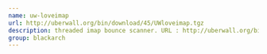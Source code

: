 ```yaml
---
name: uw-loveimap
url: http://uberwall.org/bin/download/45/UWloveimap.tgz
description: threaded imap bounce scanner. URL : http://uberwall.org/bin/download/45/UWloveimap.tgz Groups : blackarch blackarch-scanner
group: blackarch
---
```

